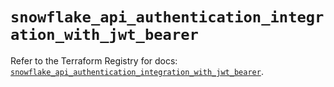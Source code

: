 # `snowflake_api_authentication_integration_with_jwt_bearer`

Refer to the Terraform Registry for docs: [`snowflake_api_authentication_integration_with_jwt_bearer`](https://registry.terraform.io/providers/snowflake-labs/snowflake/0.100.0/docs/resources/api_authentication_integration_with_jwt_bearer).
